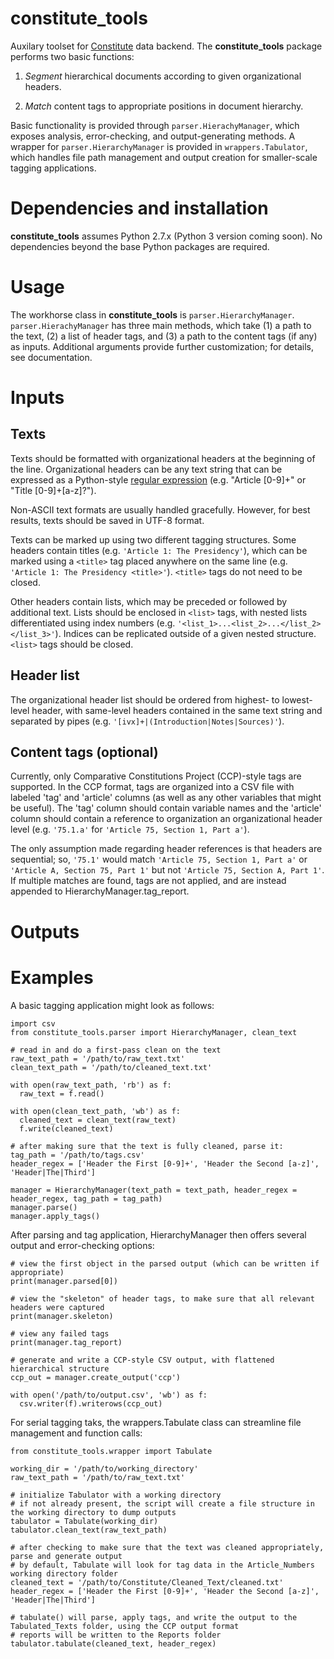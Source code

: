 # constitute_tools

Auxilary toolset for [Constitute](https://www.constituteproject.org/) data backend. The **constitute_tools** package performs two basic functions:

1. *Segment* hierarchical documents according to given organizational headers.

2. *Match* content tags to appropriate positions in document hierarchy.

Basic functionality is provided through ``parser.HierachyManager``, which exposes analysis, error-checking, and output-generating methods. A wrapper for ``parser.HierarchyManager`` is provided in ``wrappers.Tabulator``, which handles file path management and output creation for smaller-scale tagging applications.

# Dependencies and installation
**constitute_tools** assumes Python 2.7.x (Python 3 version coming soon). No dependencies beyond the base Python packages are required. 

# Usage
The workhorse class in **constitute_tools** is ``parser.HierarchyManager``. ``parser.HierachyManager`` has three main methods, which take (1) a path to the text, (2) a list of header tags, and (3) a path to the content tags (if any) as inputs. Additional arguments provide further customization; for details, see documentation.

# Inputs
## Texts
Texts should be formatted with organizational headers at the beginning of the line. Organizational headers can be any text string that can be expressed as a Python-style [regular expression](https://docs.python.org/2/library/re.html) (e.g. "Article [0-9]+" or "Title [0-9]+[a-z]?"). 

Non-ASCII text formats are usually handled gracefully. However, for best results, texts should be saved in UTF-8 format.

Texts can be marked up using two different tagging structures. Some headers contain titles (e.g. ``'Article 1: The Presidency'``), which can be marked using a ``<title>`` tag placed anywhere on the same line (e.g. ``'Article 1: The Presidency <title>'``). ``<title>`` tags do not need to be closed.

Other headers contain lists, which may be preceded or followed by additional text. Lists should be enclosed in ``<list>`` tags, with nested lists differentiated using index numbers (e.g. ``'<list_1>...<list_2>...</list_2></list_3>'``). Indices can be replicated outside of a given nested structure. ``<list>`` tags should be closed. 

## Header list
The organizational header list should be ordered from highest- to lowest-level header, with same-level headers contained in the same text string and separated by pipes (e.g. ``'[ivx]+|(Introduction|Notes|Sources)'``). 

## Content tags (optional)
Currently, only Comparative Constitutions Project (CCP)-style tags are supported. In the CCP format, tags are organized into a CSV file with labeled 'tag' and 'article' columns (as well as any other variables that might be useful). The 'tag' column should contain variable names and the 'article' column should contain a reference to organization an organizational header level (e.g. ``'75.1.a'`` for ``'Article 75, Section 1, Part a'``). 

The only assumption made regarding header references is that headers are sequential; so, ``'75.1'`` would match ``'Article 75, Section 1, Part a'`` or ``'Article A, Section 75, Part 1'`` but not ``'Article 75, Section A, Part 1'``. If multiple matches are found, tags are not applied, and are instead appended to HierarchyManager.tag_report.

# Outputs

# Examples
A basic tagging application might look as follows:

```
import csv
from constitute_tools.parser import HierarchyManager, clean_text

# read in and do a first-pass clean on the text
raw_text_path = '/path/to/raw_text.txt'
clean_text_path = '/path/to/cleaned_text.txt'

with open(raw_text_path, 'rb') as f:
  raw_text = f.read()

with open(clean_text_path, 'wb') as f:
  cleaned_text = clean_text(raw_text)
  f.write(cleaned_text)
  
# after making sure that the text is fully cleaned, parse it:
tag_path = '/path/to/tags.csv'
header_regex = ['Header the First [0-9]+', 'Header the Second [a-z]', 'Header|The|Third']

manager = HierarchyManager(text_path = text_path, header_regex = header_regex, tag_path = tag_path)
manager.parse()
manager.apply_tags()
```

After parsing and tag application, HierarchyManager then offers several output and error-checking options:

```
# view the first object in the parsed output (which can be written if appropriate)
print(manager.parsed[0])

# view the "skeleton" of header tags, to make sure that all relevant headers were captured
print(manager.skeleton)

# view any failed tags
print(manager.tag_report)

# generate and write a CCP-style CSV output, with flattened hierarchical structure
ccp_out = manager.create_output('ccp')

with open('/path/to/output.csv', 'wb') as f:
  csv.writer(f).writerows(ccp_out)
```

For serial tagging taks, the wrappers.Tabulate class can streamline file management and function calls:

```
from constitute_tools.wrapper import Tabulate

working_dir = '/path/to/working_directory'
raw_text_path = '/path/to/raw_text.txt'

# initialize Tabulator with a working directory
# if not already present, the script will create a file structure in the working directory to dump outputs
tabulator = Tabulate(working_dir)
tabulator.clean_text(raw_text_path)

# after checking to make sure that the text was cleaned appropriately, parse and generate output
# by default, Tabulate will look for tag data in the Article_Numbers working directory folder
cleaned_text = '/path/to/Constitute/Cleaned_Text/cleaned.txt'
header_regex = ['Header the First [0-9]+', 'Header the Second [a-z]', 'Header|The|Third']

# tabulate() will parse, apply tags, and write the output to the Tabulated_Texts folder, using the CCP output format
# reports will be written to the Reports folder
tabulator.tabulate(cleaned_text, header_regex)
```
